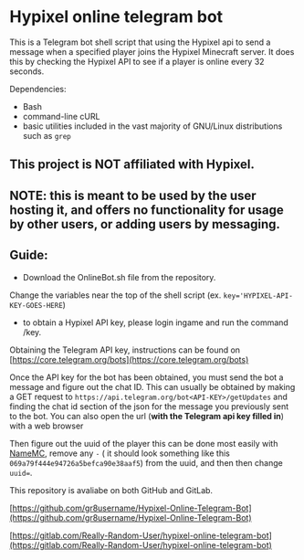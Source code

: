 # Hypixel online telegram bot

This is a Telegram bot shell script that using the Hypixel api to send a message when a specified player joins the Hypixel Minecraft server. It does this by checking the Hypixel API to see if a player is online every 32 seconds.

Dependencies:
* Bash
* command-line cURL
* basic utilities included in the vast majority of GNU/Linux distributions such as ```grep```


## This project is **NOT** affiliated with Hypixel.
## NOTE: this is meant to be used by the user hosting it, and offers no functionality for usage by other users, or adding users by messaging.

## Guide:
* Download the OnlineBot.sh file from the repository.

Change the variables near the top of the shell script (ex. ```key='HYPIXEL-API-KEY-GOES-HERE```)
* to obtain a Hypixel API key, please login ingame and run the command /key.

Obtaining the Telegram API key, instructions can be found on [https://core.telegram.org/bots](https://core.telegram.org/bots)

Once the API key for the bot has been obtained, you must send the bot a message and figure out the chat ID. This can usually be obtained by making a GET request to ```https://api.telegram.org/bot<API-KEY>/getUpdates``` and finding the chat id section of the json for the message you previously sent to the bot. You can also open the url (**with the Telegram api key filled in**) with a web browser

Then figure out the uuid of the player this can be done most easily with [NameMC](https://namemc.com), remove any ```-``` ( it should look something like this ```069a79f444e94726a5befca90e38aaf5```) from the uuid, and then then change ```uuid=```.

This repository is avaliabe on both GitHub and GitLab.

[https://github.com/gr8username/Hypixel-Online-Telegram-Bot](https://github.com/gr8username/Hypixel-Online-Telegram-Bot)

[https://gitlab.com/Really-Random-User/hypixel-online-telegram-bot](https://gitlab.com/Really-Random-User/hypixel-online-telegram-bot)

